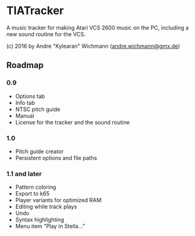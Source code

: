 # TIATracker #

A music tracker for making Atari VCS 2600 music on the PC, including a new sound routine for the VCS.

(c) 2016 by Andre "Kylearan" Wichmann (andre.wichmann@gmx.de)

## Roadmap ##

### 0.9 ###

* Options tab
* Info tab
* NTSC pitch guide
* Manual
* License for the tracker and the sound routine

### 1.0 ###

* Pitch guide creator
* Persistent options and file paths

### 1.1 and later ###

* Pattern coloring
* Export to k65
* Player variants for optimized RAM
* Editing while track plays
* Undo
* Syntax highlighting
* Menu item "Play in Stella..."